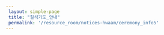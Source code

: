```yaml
--- 
 layout: simple-page 
 title: "칠석기도_안내"
 permalink: '/resource_room/notices-hwaam/ceremony_info5'
--- 
```



